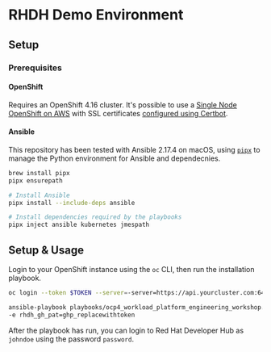 # RHDH Demo Environment

## Setup

### Prerequisites

#### OpenShift

Requires an OpenShift 4.16 cluster. It's possible to use a 
[Single Node OpenShift on AWS](https://developers.redhat.com/articles/2024/04/29/how-install-single-node-openshift-aws#installing_the_ocp_client_and_getting_the_installation_program)
with SSL certificates [configured using Certbot](https://gist.github.com/evanshortiss/c60e0cb394ffa8610ee76bd64e1c3d52).

#### Ansible

This repository has been tested with Ansible 2.17.4 on macOS, using
[`pipx`](https://github.com/pypa/pipx) to manage the Python environment for
Ansible and dependecnies.

```bash
brew install pipx
pipx ensurepath

# Install Ansible
pipx install --include-deps ansible

# Install dependencies required by the playbooks
pipx inject ansible kubernetes jmespath
```

## Setup & Usage

Login to your OpenShift instance using the `oc` CLI, then run the installation
playbook.

```bash
oc login --token $TOKEN --server=-server=https://api.yourcluster.com:6443 

ansible-playbook playbooks/ocp4_workload_platform_engineering_workshop.yml \
-e rhdh_gh_pat=ghp_replacewithtoken
```

After the playbook has run, you can login to Red Hat Developer Hub as `johndoe`
using the password `password`.